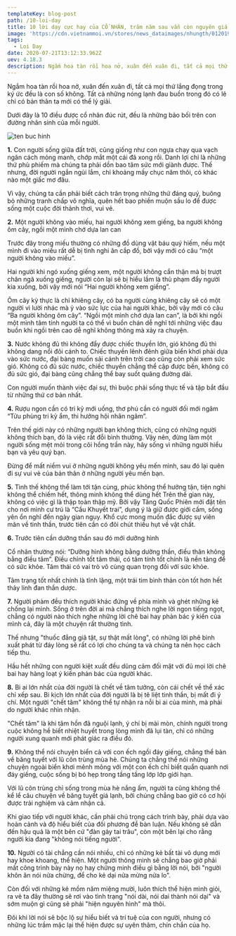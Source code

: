 ```yaml
---
templateKey: blog-post
path: /10-loi-day
title: 10 lời dạy cực hay của CỔ NHÂN, trăm năm sau vẫn còn nguyên giá trị
image: 'https://cdn.vietnammoi.vn/stores/news_dataimages/nhungth/012019/04/09/10-loi-day-cuc-hay-cua-co-nhan-tram-nam-sau-van-con-nguyen-gia-tri-52-.5532.png' 
tags:
  - Loi Day
date: 2020-07-21T13:12:33.962Z
uev: 4.18.3
description: Ngắm hoa tàn rồi hoa nở, xuân đến xuân đi, tất cả mọi thứ lắng đọng trong ký ức đều là con số không. 
---
```


Ngắm hoa tàn rồi hoa nở, xuân đến xuân đi, tất cả mọi thứ lắng đọng trong ký ức đều là con số không. Tất cả những nóng lạnh đau buồn trong đó có lẽ chỉ có bản thân ta mới có thể lý giải.

Dưới đây là 10 điều được cổ nhân đúc rút, đều là những bảo bối trên con đường nhân sinh của mỗi người.

![ten buc hinh](https://vietnammoi.vn/stores/news_dataimages/nhungth/012019/04/09/10-loi-day-cuc-hay-cua-co-nhan-tram-nam-sau-van-con-nguyen-gia-tri-52-.5532.png "ten buc hinh")

**1.** Con người sống giữa đất trời, cũng giống như con ngựa chạy qua vạch ngăn cách mỏng manh, chớp mắt một cái đã xong rồi.
Danh lợi chỉ là những thứ phù phiếm mà chúng ta phải dồn bao tâm sức mới giành được. Thế nhưng, đời người ngắn ngủi lắm, chỉ khoảng mấy chục năm thôi, có khác nào một giấc mơ đâu.

Vì vậy, chúng ta cần phải biết cách trân trọng những thứ đáng quý, buông bỏ những tranh chấp vô nghĩa, quên hết bao phiền muộn sầu lo để được sống một cuộc đời thảnh thơi, vui vẻ.

**2.** Một người không vào miếu, hai người không xem giếng, ba người không ôm cây, ngồi một mình chớ dựa lan can

Trước đây trong miếu thường có những đồ dùng vật báu quý hiếm, nếu một mình đi vào miếu rất dễ bị tình nghi ăn cắp đồ, bởi vậy mới có câu “một người không vào miếu”.

Hai người khi ngó xuống giếng xem, một người không cẩn thận mà bị trượt chân ngã xuống giếng, người còn lại sẽ bị hiểu lầm là thủ phạm đẩy người kia xuống, bởi vậy mới nói “Hai người không xem giếng”.

Ôm cây kỳ thực là chỉ khiêng cây, có ba người cùng khiêng cây sẽ có một người vì lười nhác mà ỷ vào sức lực của hai người khác, bởi vậy mới có câu “Ba người không ôm cây”. “Ngồi một mình chớ dựa lan can”, là bởi khi ngồi một mình tâm tính người ta có thể vì buồn chán dễ nghĩ tới những việc đau buồn khi ngồi trên cao dễ nghĩ không thông mà xảy ra chuyện.

**3.** Nước không đủ thì không đẩy được chiếc thuyền lớn, gió không đủ thì không dang nổi đôi cánh to.
Chiếc thuyền lênh đênh giữa biển khơi phải dựa vào sức nước, đại bàng muốn sải cánh trên trời cao cũng còn phải xem sức gió. Không có đủ sức nước, chiếc thuyền chẳng thể cập được bến, không có đủ sức gió, đại bàng cũng chẳng thể bay suốt quãng đường dài.

Con người muốn thành việc đại sự, thì buộc phải sống thực tế và tập bắt đầu từ những thứ cơ bản nhất.

**4.** Rượu ngon cần có tri kỷ mới uống, thơ phú cần có người đối mới ngâm
“Tửu phùng tri kỷ ẩm, thi hướng hội nhân ngâm”.

Trên thế giới này có những người bạn không thích, cũng có những người không thích bạn, đó là việc rất đỗi bình thường. Vậy nên, đừng làm một người sống mệt mỏi trong cõi hồng trần này, hãy sống vì những người hiểu bạn và yêu quý bạn.

Đừng để mất niềm vui ở những người không yêu mến mình, sau đó lại quên đi sự vui vẻ của bản thân ở những người yêu mến bạn.

**5.** Tình thế không thể làm tới tận cùng, phúc không thể hưởng tận, tiện nghi không thể chiếm hết, thông minh không thể dùng hết
Trên thế gian này, không có việc gì là thập toàn thập mỹ. Bởi vậy Tăng Quốc Phiên mới đặt tên cho nơi mình cư trú là “Cầu Khuyết trai”, dụng ý là giữ được giới cấm, sống yên ổn nghĩ đến ngày gian nguy. Khổ cực mong muốn đắc được sự viên mãn về tinh thần, trước tiên cần có đôi chút thiếu hụt về vật chất.

**6.** Trước tiên cần dưỡng thần sau đó mới dưỡng hình

Cổ nhân thường nói: “Dưỡng hình không bằng dưỡng thần, điều thân không bằng điều tâm”. Điều chỉnh tốt tâm thái, có tâm tính tốt chính là nền tảng để có sức khỏe. Tâm thái có vai trò vô cùng quan trọng đối với sức khỏe.

Tâm trạng tốt nhất chính là tĩnh lặng, một trái tim bình thản còn tốt hơn hết thảy linh đan thần dược.

**7.** Người phàm đều thích người khác đứng về phía mình và ghét những kẻ chống lại mình.
Sống ở trên đời ai mà chẳng thích nghe lời ngon tiếng ngọt, chẳng có người nào thích nghe những lời chê bai hay phản bác ý kiến của mình cả, đây là một chuyện rất thường tình.

Thế nhưng "thuốc đắng giã tật, sự thật mất lòng", có những lời phê bình xuất phát từ đáy lòng sẽ rất có lợi cho chúng ta và chúng ta nên học cách tiếp thu.

Hầu hết những con người kiệt xuất đều dũng cảm đối mặt với đủ mọi lời chê bai hay hàng loạt ý kiến phản bác của người khác.

**8.** Bi ai lớn nhất của đời người là chết về tâm tưởng, còn cái chết về thể xác chỉ xếp sau.
Bi kịch lớn nhất của đời người là bị tê liệt tinh thần, bị mất đi ý chí. Một người "chết tâm" không thể tự nhận ra nỗi bi ai của mình, mà phải do người khác nhìn nhận.

"Chết tâm" là khi tâm hồn đã nguội lạnh, ý chí bị mài mòn, chính người trong cuộc không hề biết nhiệt huyết trong lòng mình đã lụi tàn, chỉ có những người xung quanh mới phát giác ra điều đó.

**9.** Không thể nói chuyện biển cả với con ếch ngồi đáy giếng, chẳng thể bàn về băng tuyết với lũ côn trùng mùa hè.
Chúng ta chẳng thể nói những chuyện ngoài biển khơi mênh mông với một con ếch chỉ biết quẩn quanh nơi đáy giếng, cuộc sống bị bó hẹp trong tầng tầng lớp lớp giới hạn.

Với lũ côn trùng chỉ sống trong mùa hè nắng ấm, người ta cũng không thể kể lể câu chuyện về băng tuyết giá lạnh, bởi chúng chẳng bao giờ có cơ hội được trải nghiệm và cảm nhận cả.

Khi giao tiếp với người khác, cần phải chú trọng cách trình bày, phải dựa vào hoàn cảnh và độ hiểu biết của đối phương để bàn luận. Nếu không sẽ dẫn đến hậu quả là một bên cứ "đàn gảy tai trâu", còn một bên lại cho rằng người kia đang "không nói tiếng người".

**10.** Người có tài chẳng cần nói nhiều, chỉ có những kẻ bất tài vô dụng mới hay khoe khoang, thể hiện.
Một người thông minh sẽ chẳng bao giờ phải mất công trình bày này nọ hay chứng minh điều gì bằng lời nói, bởi "người khôn ăn nói nửa chừng, để cho kẻ dại nửa mừng nửa lo".

Còn đối với những kẻ mồm năm miệng mười, luôn thích thể hiện mình giỏi, ra vẻ ta đây thường sẽ rơi vào tình trạng "nói dài, nói dai thành nói dại" và sớm muộn gì cũng sẽ phải "hiện nguyên hình" mà thôi.

Đôi khi lời nói sẽ bộc lộ sự hiểu biết và trí tuệ của con người, nhưng có những lúc trầm mặc lại thể hiện được sự uyên thâm, chín chắn của họ.